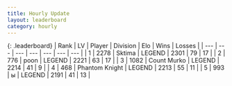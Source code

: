 ```yaml
---
title: Hourly Update
layout: leaderboard
category: hourly
---
```


{: .leaderboard}
| Rank | LV | Player | Division | Elo | Wins | Losses |
| --- | --- | --- | --- | --- | --- | --- |
| <span data-change="0">1</span> | 2278 | <span title="ID: 353063">Sktima</span> | LEGEND | <span data-change="0">2301</span> | <span data-change="0">79</span> | <span data-change="0">17</span> |
| <span data-change="0">2</span> | 776 | <span title="ID: 540690">poon</span> | LEGEND | <span data-change="0">2221</span> | <span data-change="0">63</span> | <span data-change="0">17</span> |
| <span data-change="0">3</span> | 1082 | <span title="ID: 498323">Count Murko</span> | LEGEND | <span data-change="0">2214</span> | <span data-change="0">41</span> | <span data-change="0">9</span> |
| <span data-change="0">4</span> | 468 | <span title="ID: 742939">Phantom Knight</span> | LEGEND | <span data-change="0">2213</span> | <span data-change="0">55</span> | <span data-change="0">11</span> |
| <span data-change="1">5</span> | 993 | <span title="ID: 402846">ы</span> | LEGEND | <span data-change="0">2191</span> | <span data-change="0">41</span> | <span data-change="0">13</span> |